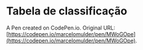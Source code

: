 # Tabela de classificação

A Pen created on CodePen.io. Original URL: [https://codepen.io/marcelomulder/pen/MWoGOpe](https://codepen.io/marcelomulder/pen/MWoGOpe).


